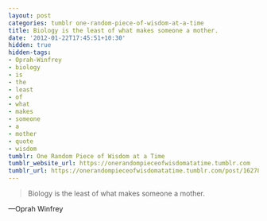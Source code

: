 ```yaml
---
layout: post
categories: tumblr one-random-piece-of-wisdom-at-a-time
title: Biology is the least of what makes someone a mother.
date: '2012-01-22T17:45:51+10:30'
hidden: true
hidden-tags:
- Oprah-Winfrey
- biology
- is
- the
- least
- of
- what
- makes
- someone
- a
- mother
- quote
- wisdom
tumblr: One Random Piece of Wisdom at a Time
tumblr_website_url: https://onerandompieceofwisdomatatime.tumblr.com
tumblr_url: https://onerandompieceofwisdomatatime.tumblr.com/post/16278069099/biology-is-the-least-of-what-makes-someone-a
---
```

> Biology is the least of what makes someone a mother.

—Oprah Winfrey

